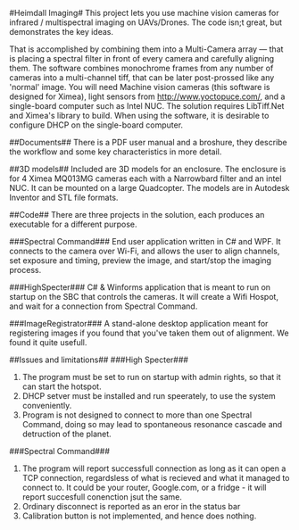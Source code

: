#Heimdall Imaging#
This project lets you use machine vision cameras for infrared / multispectral imaging on UAVs/Drones. The code isn;t great, but demonstrates the key ideas. 

That is accomplished by combining them into a Multi-Camera array — that is placing a spectral filter in front of every camera and carefully aligning them.
The software combines monochrome frames from any number of cameras into a multi-channel tiff, that can be later post-prossed like any 'normal' image. 
You will need Machine vision cameras (this software is designed for Ximea), light sensors from http://www.yoctopuce.com/, and a single-board computer such as Intel NUC. 
The solution requires LibTiff.Net and Ximea's library to build. 
When using the software, it is desirable to configure DHCP on the single-board computer. 

##Documents##
There is a PDF user manual and a broshure, they describe the workflow and some key characteristics in more detail.  

##3D models##
Included are 3D models for an enclosure. The enclosure is for 4 Ximea MQ013MG cameras each with a Narrowbard filter and an intel NUC. It can be mounted on a large Quadcopter. The models are in Autodesk Inventor and STL file formats. 

##Code##
There are three projects in the solution, each produces an executable for a different purpose.

###Spectral Command###
End user application written in C# and WPF. It connects to the camera over Wi-Fi, and allows the user to align channels,
set exposure and timing, preview the image, and start/stop the imaging process.  


###HighSpecter###
C# & Winforms application that is meant to run on startup on the SBC that controls the cameras. It will create a Wifi Hospot, and wait for a connection from Spectral Command.

###ImageRegistrator###
A stand-alone desktop application meant for registering images if you found that you've taken them out of alignment. We found it quite usefull. 

##Issues and limitations##
###High Specter###
1. The program must be set to run on startup with admin rights, so that it can start the hotspot. 
2. DHCP setver must be installed and run speerately, to use the system conveniently. 
3. Program is not designed to connect to more than one Spectral Command, doing so may lead to spontaneous resonance cascade and detruction of the planet. 

###Spectral Command###

1. The program will report successfull connection as long as it can open a TCP connection, regardsless of what is recieved and what it managed to connect to. It could be your router, Google.com, or a fridge - it will report succesfull conenction jsut the same. 
2. Ordinary disconnect is reported as an eror in the status bar
3. Calibration button is not implemented, and hence does nothing. 
